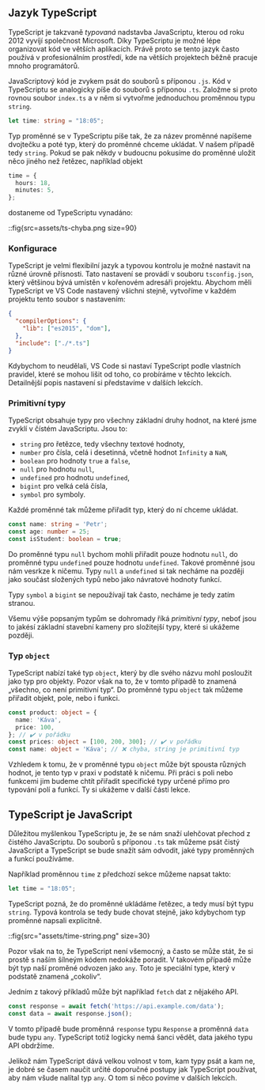 ## Jazyk TypeScript

TypeScript je takzvaně _typovaná_ nadstavba JavaScriptu, kterou od roku 2012 vyvíjí společnost Microsoft. Díky TypeScriptu je možné lépe organizovat kód ve větších aplikacích. Právě proto se tento jazyk často používá v profesionálním prostředí, kde na větších projektech běžně pracuje mnoho programátorů.

JavaScriptový kód je zvykem psát do souborů s příponou `.js`. Kód v TypeScriptu se analogicky píše do souborů s příponou `.ts`. Založme si proto rovnou soubor `index.ts` a v něm si vytvořme jednoduchou proměnnou typu `string`.

```ts
let time: string = "18:05";
```

Typ proměnné se v TypeScriptu píše tak, že za název proměnné napíšeme dvojtečku a poté typ, který do proměnné chceme ukládat. V našem případě tedy `string`. Pokud se pak někdy v budoucnu pokusíme do proměnné uložit něco jiného než řetězec, například objekt

```ts
time = {
  hours: 18,
  minutes: 5,
};
```

dostaneme od TypeScriptu vynadáno:

::fig{src=assets/ts-chyba.png size=90}

### Konfigurace

TypeScript je velmi flexibilní jazyk a typovou kontrolu je možné nastavit na různé úrovně přísnosti. Tato nastavení se provádí v souboru `tsconfig.json`, který většinou bývá umístěn v kořenovém adresáři projektu. Abychom měli TypeScript ve VS Code nastavený všichni stejně, vytvoříme v každém projektu tento soubor s nastavením:

```json
{
  "compilerOptions": {
    "lib": ["es2015", "dom"],
  },
  "include": ["./*.ts"]
}
```

Kdybychom to neudělali, VS Code si nastaví TypeScript podle vlastních pravidel, které se mohou lišit od toho, co probíráme v těchto lekcích. Detailnější popis nastavení si představíme v dalších lekcích.

### Primitivní typy

TypeScript obsahuje typy pro všechny základní druhy hodnot, na které jsme zvyklí v čístém JavaScriptu. Jsou to:

- `string` pro řetězce, tedy všechny textové hodnoty,
- `number` pro čísla, celá i desetinná, včetně hodnot `Infinity` a `NaN`,
- `boolean` pro hodnoty `true` a `false`,
- `null` pro hodnotu `null`,
- `undefined` pro hodnotu `undefined`,
- `bigint` pro velká celá čísla,
- `symbol` pro symboly.


Každé proměnné tak můžeme přiřadit typ, který do ní chceme ukládat.

```ts
const name: string = 'Petr';
const age: number = 25;
const isStudent: boolean = true;
```

Do proměnné typu `null` bychom mohli přiřadit pouze hodnotu `null`, do proměnné typu `undefined` pouze hodnotu `undefined`. Takové proměnné jsou nám vesrkze k ničemu. Typy `null` a `undefined` si tak necháme na později jako součást složených typů nebo jako návratové hodnoty funkcí.

Typy `symbol` a `bigint` se nepoužívají tak často, necháme je tedy zatím stranou.

Všemu výše popsaným typům se dohromady říká _primitivní typy_, neboť jsou to jakésí základní stavební kameny pro složitejší typy, které si ukážeme později.

### Typ `object`

TypeScript nabízí také typ `object`, který by dle svého názvu mohl posloužit jako typ pro objekty. Pozor však na to, že v tomto případě to znamená „všechno, co není primitivní typ“. Do proměnné typu `object` tak můžeme přiřadit objekt, pole, nebo i funkci.

```ts
const product: object = {
  name: 'Káva',
  price: 100,
}; // ✔️ v pořádku
const prices: object = [100, 200, 300]; // ✔️ v pořádku
const name: object = 'Káva'; // ❌ chyba, string je primitivní typ
```

Vzhledem k tomu, že v proměnné typu `object` může být spousta různých hodnot, je tento typ v praxi v podstatě k ničemu. Při práci s poli nebo funkcemi jim budeme chtít přiřadit specifické typy určené přímo pro typování polí a funkcí. Ty si ukážeme v další části lekce.


## TypeScript je JavaScript

Důležitou myšlenkou TypeScriptu je, že se nám snaží ulehčovat přechod z čistého JavaScriptu. Do souborů s příponou `.ts` tak můžeme psát čistý JavaScript a TypeScript se bude snažít sám odvodit, jaké typy proměnných a funkcí používáme.

Například proměnnou `time` z předchozí sekce můžeme napsat takto:

```ts
let time = "18:05";
```

TypeScript pozná, že do proměnné ukládáme řetězec, a tedy musí být typu `string`. Typová kontrola se tedy bude chovat stejně, jako kdybychom typ proměnné napsali explicitně. 

::fig{src="assets/time-string.png" size=30}

Pozor však na to, že TypeScript není všemocný, a často se může stát, že si prostě s naším šílneým kódem nedokáže poradit. V takovém případě může být typ naší proměné odvozen jako `any`. Toto je speciální type, který v podstatě znamená „cokoliv“. 

Jedním z takový příkladů může být například `fetch` dat z nějakého API.

```ts
const response = await fetch('https://api.example.com/data');
const data = await response.json();
```

V tomto případě bude proměnná `response` typu `Response` a proměnná `data` bude typu `any`. TypeScript totiž logicky nemá šanci vědět, data jakého typu API obdržíme. 

Jelikož nám TypeScript dává velkou volnost v tom, kam typy psát a kam ne, je dobré se časem naučit určité doporučné postupy jak TypeScript používat, aby nám všude nalítal typ `any`. O tom si něco povíme v dalších lekcích.
